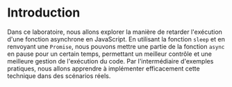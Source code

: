 # Introduction

Dans ce laboratoire, nous allons explorer la manière de retarder l'exécution d'une fonction asynchrone en JavaScript. En utilisant la fonction `sleep` et en renvoyant une `Promise`, nous pouvons mettre une partie de la fonction `async` en pause pour un certain temps, permettant un meilleur contrôle et une meilleure gestion de l'exécution du code. Par l'intermédiaire d'exemples pratiques, nous allons apprendre à implémenter efficacement cette technique dans des scénarios réels.
